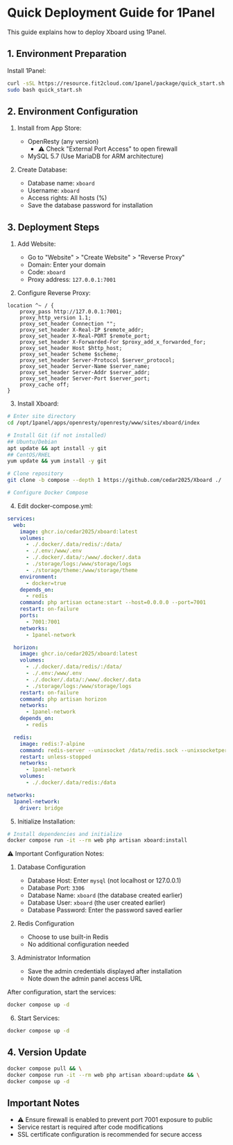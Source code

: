 # Quick Deployment Guide for 1Panel

This guide explains how to deploy Xboard using 1Panel.

## 1. Environment Preparation

Install 1Panel:
```bash
curl -sSL https://resource.fit2cloud.com/1panel/package/quick_start.sh -o quick_start.sh && \
sudo bash quick_start.sh
```

## 2. Environment Configuration

1. Install from App Store:
   - OpenResty (any version)
     - ⚠️ Check "External Port Access" to open firewall
   - MySQL 5.7 (Use MariaDB for ARM architecture)

2. Create Database:
   - Database name: `xboard`
   - Username: `xboard`
   - Access rights: All hosts (%)
   - Save the database password for installation

## 3. Deployment Steps

1. Add Website:
   - Go to "Website" > "Create Website" > "Reverse Proxy"
   - Domain: Enter your domain
   - Code: `xboard`
   - Proxy address: `127.0.0.1:7001`

2. Configure Reverse Proxy:
```nginx
location ^~ / {
    proxy_pass http://127.0.0.1:7001;
    proxy_http_version 1.1;
    proxy_set_header Connection "";
    proxy_set_header X-Real-IP $remote_addr;
    proxy_set_header X-Real-PORT $remote_port;
    proxy_set_header X-Forwarded-For $proxy_add_x_forwarded_for;
    proxy_set_header Host $http_host;
    proxy_set_header Scheme $scheme;
    proxy_set_header Server-Protocol $server_protocol;
    proxy_set_header Server-Name $server_name;
    proxy_set_header Server-Addr $server_addr;
    proxy_set_header Server-Port $server_port;
    proxy_cache off;
}
```

3. Install Xboard:
```bash
# Enter site directory
cd /opt/1panel/apps/openresty/openresty/www/sites/xboard/index

# Install Git (if not installed)
## Ubuntu/Debian
apt update && apt install -y git
## CentOS/RHEL
yum update && yum install -y git

# Clone repository
git clone -b compose --depth 1 https://github.com/cedar2025/Xboard ./

# Configure Docker Compose
```

4. Edit docker-compose.yml:
```yaml
services:
  web:
    image: ghcr.io/cedar2025/xboard:latest
    volumes:
      - ./.docker/.data/redis/:/data/
      - ./.env:/www/.env
      - ./.docker/.data/:/www/.docker/.data
      - ./storage/logs:/www/storage/logs
      - ./storage/theme:/www/storage/theme
    environment:
      - docker=true
    depends_on:
      - redis
    command: php artisan octane:start --host=0.0.0.0 --port=7001
    restart: on-failure
    ports:
      - 7001:7001
    networks:
      - 1panel-network

  horizon:
    image: ghcr.io/cedar2025/xboard:latest
    volumes:
      - ./.docker/.data/redis/:/data/
      - ./.env:/www/.env
      - ./.docker/.data/:/www/.docker/.data
      - ./storage/logs:/www/storage/logs
    restart: on-failure
    command: php artisan horizon
    networks:
      - 1panel-network
    depends_on:
      - redis

  redis:
    image: redis:7-alpine
    command: redis-server --unixsocket /data/redis.sock --unixsocketperm 777 --save 900 1 --save 300 10 --save 60 10000
    restart: unless-stopped
    networks:
      - 1panel-network
    volumes:
      - ./.docker/.data/redis:/data

networks:
  1panel-network:
    driver: bridge
```

5. Initialize Installation:
```bash
# Install dependencies and initialize
docker compose run -it --rm web php artisan xboard:install
```

⚠️ Important Configuration Notes:
1. Database Configuration
   - Database Host: Enter `mysql` (not localhost or 127.0.0.1)
   - Database Port: `3306`
   - Database Name: `xboard` (the database created earlier)
   - Database User: `xboard` (the user created earlier)
   - Database Password: Enter the password saved earlier

2. Redis Configuration
   - Choose to use built-in Redis
   - No additional configuration needed

3. Administrator Information
   - Save the admin credentials displayed after installation
   - Note down the admin panel access URL

After configuration, start the services:
```bash
docker compose up -d
```

6. Start Services:
```bash
docker compose up -d
```

## 4. Version Update

```bash
docker compose pull && \
docker compose run -it --rm web php artisan xboard:update && \
docker compose up -d
```

## Important Notes

- ⚠️ Ensure firewall is enabled to prevent port 7001 exposure to public
- Service restart is required after code modifications
- SSL certificate configuration is recommended for secure access 